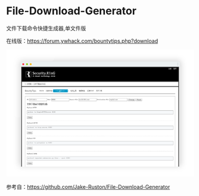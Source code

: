 # File-Download-Generator
文件下载命令快捷生成器,单文件版

在线版：https://forum.ywhack.com/bountytips.php?download

![images](images/screenshot-dev-screenshot.png)


参考自：https://github.com/Jake-Ruston/File-Download-Generator
